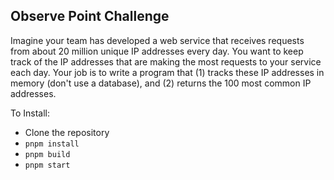 ## Observe Point Challenge

Imagine your team has developed a web service that receives requests from about 20 million unique IP addresses every day. You want to keep track of the IP addresses that are making the most requests to your service each day. Your job is to write a program that (1) tracks these IP addresses in memory (don't use a database), and (2) returns the 100 most common IP addresses.

To Install:

- Clone the repository
- `pnpm install`
- `pnpm build`
- `pnpm start`
